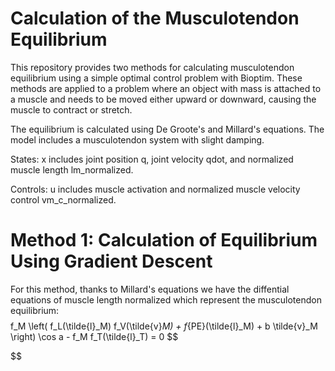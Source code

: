 # Calculation of the Musculotendon Equilibrium

This repository provides two methods for calculating musculotendon equilibrium using a simple optimal control problem with Bioptim. These methods are applied to a problem where an object with mass is attached to a muscle and needs to be moved either upward or downward, causing the muscle to contract or stretch.

The equilibrium is calculated using De Groote's and Millard's equations. The model includes a musculotendon system with slight damping.

States: x includes joint position q, joint velocity qdot​, and normalized muscle length lm_normalized​.

Controls: u includes muscle activation and normalized muscle velocity control vm_c_normalized​.

# Method 1: Calculation of Equilibrium Using Gradient Descent

For this method, thanks to Millard's equations we have the diffential equations of muscle length normalized which represent the musculotendon equilibrium:
$$
$$
f_M \left( f_L(\tilde{l}_M) f_V(\tilde{v}_M) + f_{PE}(\tilde{l}_M) + b \tilde{v}_M \right) \cos a - f_M f_T(\tilde{l}_T) = 0
$$

$$
